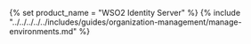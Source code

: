 {% set product_name = "WSO2 Identity Server" %}
{% include "../../../../../includes/guides/organization-management/manage-environments.md" %}